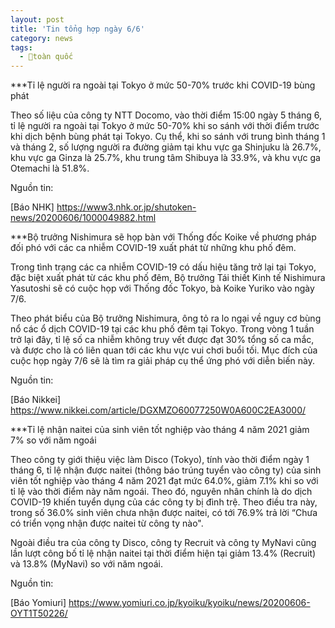 ```yaml
---
layout: post
title: 'Tin tổng hợp ngày 6/6'
category: news
tags: 
  - toàn quốc
---
```

***Tỉ lệ người ra ngoài tại Tokyo ở mức 50-70% trước khi COVID-19 bùng phát

Theo số liệu của công ty NTT Docomo, vào thời điểm 15:00 ngày 5 tháng 6, tỉ lệ người ra ngoài tại Tokyo ở mức 50-70% khi so sánh với thời điểm trước khi dịch bệnh bùng phát tại Tokyo. Cụ thể, khi so sánh với trung bình tháng 1 và tháng 2, số lượng người ra đường giảm tại khu vực ga Shinjuku là 26.7%, khu vực ga Ginza là 25.7%, khu trung tâm Shibuya là 33.9%, và khu vực ga Otemachi là 51.8%.

Nguồn tin:

[Báo NHK] https://www3.nhk.or.jp/shutoken-news/20200606/1000049882.html

***Bộ trưởng Nishimura sẽ họp bàn với Thống đốc Koike về phương pháp đối phó với các ca nhiễm COVID-19 xuất phát từ những khu phố đêm.

Trong tình trạng các ca nhiễm COVID-19 có dấu hiệu tăng trở lại tại Tokyo, đặc biệt xuất phát từ các khu phố đêm, Bộ trưởng Tái thiết Kinh tế Nishimura Yasutoshi sẽ có cuộc họp với Thống đốc Tokyo, bà Koike Yuriko vào ngày 7/6.

Theo phát biểu của Bộ trưởng Nishimura, ông tỏ ra lo ngại về nguy cơ bùng nổ các ổ dịch COVID-19 tại các khu phố đêm tại Tokyo. Trong vòng 1 tuần trở lại đây, tỉ lệ số ca nhiễm không truy vết được đạt 30% tổng số ca mắc, và được cho là có liên quan tới các khu vực vui chơi buổi tối. Mục đích của cuộc họp ngày 7/6 sẽ là tìm ra giải pháp cụ thể ứng phó với diễn biến này.

Nguồn tin:

[Báo Nikkei] https://www.nikkei.com/article/DGXMZO60077250W0A600C2EA3000/

***Tỉ lệ nhận naitei của sinh viên tốt nghiệp vào tháng 4 năm 2021 giảm 7% so với năm ngoái

Theo công ty giới thiệu việc làm Disco (Tokyo), tính vào thời điểm ngày 1 tháng 6, tỉ lệ nhận được naitei (thông báo trúng tuyển vào công ty) của sinh viên tốt nghiệp vào tháng 4 năm 2021 đạt mức 64.0%, giảm 7.1% khi so với tỉ lệ vào thời điểm này năm ngoái. Theo đó, nguyên nhân chính là do dịch COVID-19 khiến tuyển dụng của các công ty bị đình trệ. Theo điều tra này, trong số 36.0% sinh viên chưa nhận được naitei, có tới 76.9% trả lời “Chưa có triển vọng nhận được naitei từ công ty nào".

Ngoài điều tra của công ty Disco, công ty Recruit và công ty MyNavi cũng lần lượt công bố tỉ lệ nhận naitei tại thời điểm hiện tại giảm 13.4% (Recruit) và 13.8% (MyNavi) so với năm ngoái.

Nguồn tin:

[Báo Yomiuri] https://www.yomiuri.co.jp/kyoiku/kyoiku/news/20200606-OYT1T50226/

